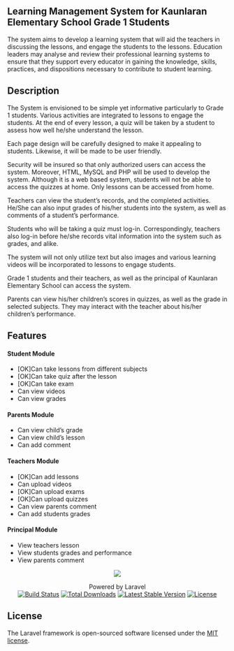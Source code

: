 

## Learning Management System for Kaunlaran Elementary School Grade 1 Students


The system aims to develop a learning system that will aid the teachers in discussing the lessons, and engage the students to the lessons. Education leaders may analyse and review their professional learning systems to ensure that they support every educator in gaining the knowledge, skills, practices, and dispositions necessary to contribute to student learning.

## Description

The System is envisioned to be simple yet informative particularly to Grade 1 students. Various activities are integrated to lessons to engage the students. At the end of every lesson, a quiz will be taken by a student to assess how well he/she understand the lesson.

Each page design will be carefully designed to make it appealing to students. Likewise, it will be made to be user friendly.

Security will be insured so that only authorized users can access the system. Moreover, HTML, MySQL and PHP will be used to develop the system. Although it is a web based system, students will not be able to access the quizzes at home. Only lessons can be accessed from home.

 Teachers can view the student’s records, and the completed activities. He/She can also input grades of his/her students into the system, as well as comments of a student’s performance.

Students who will be taking a quiz must log-in. Correspondingly, teachers also log-in before he/she records vital information into the system such as grades, and alike.

The system will not only utilize text but also images and various learning videos will be incorporated to lessons to engage students.

Grade 1 students and their teachers, as well as the principal of Kaunlaran Elementary School can access the system.

Parents can view his/her children’s scores in quizzes, as well as the grade in selected subjects. They may interact with the teacher about his/her children’s performance.


## Features

#### Student Module
- [OK]Can take lessons from different subjects
- [OK]Can take quiz after the lesson
- [OK]Can take exam
- Can view videos
- Can view grades

#### Parents Module
- Can view child’s grade
- Can view child’s lesson
- Can add comment

#### Teachers Module
- [OK]Can add lessons
- Can upload videos
- [OK]Can upload exams
- [OK]Can upload quizzes
- Can view parents comment
- Can add students grades

#### Principal Module
- View teachers lesson
- View students grades and performance
- View parents comment

<p align="center"><img src="https://laravel.com/assets/img/components/logo-laravel.svg"></p>

<p align="center">
Powered by Laravel<br>
<a href="https://travis-ci.org/laravel/framework"><img src="https://travis-ci.org/laravel/framework.svg" alt="Build Status"></a>
<a href="https://packagist.org/packages/laravel/framework"><img src="https://poser.pugx.org/laravel/framework/d/total.svg" alt="Total Downloads"></a>
<a href="https://packagist.org/packages/laravel/framework"><img src="https://poser.pugx.org/laravel/framework/v/stable.svg" alt="Latest Stable Version"></a>
<a href="https://packagist.org/packages/laravel/framework"><img src="https://poser.pugx.org/laravel/framework/license.svg" alt="License"></a>
</p>

## License

The Laravel framework is open-sourced software licensed under the [MIT license](http://opensource.org/licenses/MIT).
